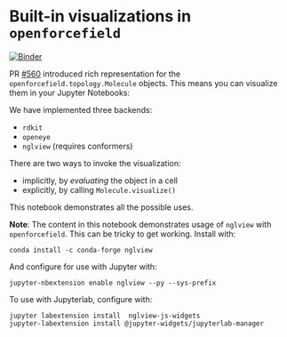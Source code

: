 # Built-in visualizations in `openforcefield`

[![Binder](https://mybinder.org/badge_logo.svg)](https://mybinder.org/v2/gh/openforcefield/openforcefield/d129d0c1f3399aa3e2611443210fce526bc62dd6)

PR [#560](https://github.com/openforcefield/openforcefield/pull/560) introduced rich representation for the `openforcefield.topology.Molecule` objects. This means you can visualize them in your Jupyter Notebooks:

We have implemented three backends:
- `rdkit`
- `openeye`
- `nglview` (requires conformers)

There are two ways to invoke the visualization:
- implicitly, by _evaluating_ the object in a cell
- explicitly, by calling `Molecule.visualize()`

This notebook demonstrates all the possible uses.

**Note**: The content in this notebook demonstrates usage of `nglview` with `openforcefield`.
This can be tricky to get working.
Install with:

    conda install -c conda-forge nglview
    
And configure for use with Jupyter with:

    jupyter-nbextension enable nglview --py --sys-prefix
    
To use with Jupyterlab, configure with:

    jupyter labextension install  nglview-js-widgets
    jupyter-labextension install @jupyter-widgets/jupyterlab-manager
